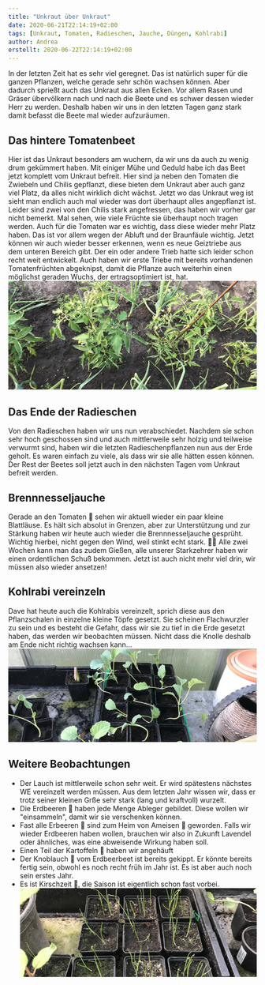 ```yaml
---
title: "Unkraut über Unkraut"
date: 2020-06-21T22:14:19+02:00
tags: [Unkraut, Tomaten, Radieschen, Jauche, Düngen, Kohlrabi]
author: Andrea
erstellt: 2020-06-22T22:14:19+02:00
---
```

In der letzten Zeit hat es sehr viel geregnet. Das ist natürlich super für die ganzen Pflanzen, welche gerade sehr schön wachsen können. Aber dadurch sprießt auch das Unkraut aus allen Ecken.
Vor allem Rasen und Gräser übervölkern nach und nach die Beete und es schwer dessen wieder Herr zu werden.
Deshalb haben wir uns in den letzten Tagen ganz stark damit befasst die Beete mal wieder aufzuräumen.

Das hintere Tomatenbeet
---
Hier ist das Unkraut besonders am wuchern, da wir uns da auch zu wenig drum gekümmert haben. Mit einiger Mühe und Geduld habe 
ich das Beet jetzt komplett vom Unkraut befreit. 
Hier sind ja neben den Tomaten die Zwiebeln und Chilis gepflanzt, diese bieten dem Unkraut aber auch ganz viel Platz, 
da alles nicht wirklich dicht wächst. Jetzt wo das Unkraut weg ist sieht man endlich auch mal wieder was dort überhaupt
alles angepflanzt ist. Leider sind zwei von den Chilis stark angefressen, das haben wir vorher gar nicht bemerkt. 
Mal sehen, wie viele Früchte sie überhaupt noch tragen werden.
Auch für die Tomaten war es wichtig, dass diese wieder mehr Platz haben. Das ist vor allem wegen der Abluft und der Braunfäule wichtig. Jetzt können wir auch wieder besser erkennen, wenn es neue Geiztriebe aus dem unteren Bereich gibt. Der ein oder andere Trieb hatte sich leider schon recht weit entwickelt. Auch haben wir erste Triebe mit bereits vorhandenen Tomatenfrüchten abgeknipst, damit die Pflanze auch weiterhin einen möglichst geraden Wuchs, der ertragsoptimiert ist, hat.
![Tomaten unkrautfrei](/img/unkraut_ueber_unkraut1.jpg)

Das Ende der Radieschen
---
Von den Radieschen haben wir uns nun verabschiedet. Nachdem sie schon sehr hoch geschossen sind und auch mittlerweile sehr 
holzig und teilweise verwurmt sind, haben wir die letzten Radieschenpflanzen nun aus der Erde geholt. Es waren einfach zu viele, 
als dass wir sie alle hätten essen können. Der Rest der Beetes soll jetzt auch in den nächsten Tagen vom Unkraut befreit werden.

Brennnesseljauche
---
Gerade an den Tomaten :tomato: sehen wir aktuell wieder ein paar kleine Blattläuse. Es hält sich absolut in Grenzen, aber zur Unterstützung und 
zur Stärkung haben wir heute auch wieder die Brennnesseljauche gesprüht. Wichtig hierbei, nicht gegen den Wind, weil stinkt echt stark. :poop::mask:
Alle zwei Wochen kann man das zudem Gießen, alle unserer Starkzehrer haben wir einen ordentlichen Schuß bekommen. Jetzt ist auch nicht mehr viel drin, wir müssen also wieder ansetzen!

Kohlrabi vereinzeln
---
Dave hat heute auch die Kohlrabis vereinzelt, sprich diese aus den Pflanzschalen in einzelne kleine Töpfe gesetzt. 
Sie scheinen Flachwurzler zu sein und es besteht die Gefahr, dass wir sie zu tief in die Erde gesetzt haben, das werden wir
beobachten müssen. Nicht dass die Knolle deshalb am Ende nicht richtig wachsen kann...
![Kohlrabi vereinzelt](/img/unkraut_ueber_unkraut2.jpg)

Weitere Beobachtungen
---
* Der Lauch ist mittlerweile schon sehr weit. Er wird spätestens nächstes WE vereinzelt werden müssen. Aus dem letzten Jahr wissen wir, dass er trotz seiner kleinen Grße sehr stark (lang und kraftvoll) wurzelt.
* Die Erdbeeren :strawberry: haben jede Menge Ableger gebildet. Diese wollen wir "einsammeln", damit wir sie verschenken können.
* Fast alle Erbeeren :strawberry: sind zum Heim von Ameisen :ant: geworden. Falls wir wieder Erdbeeren haben wollen, brauchen wir also in Zukunft Lavendel oder ähnliches, was eine abweisende Wirkung haben soll.
* Einen Teil der Kartoffeln :potato: haben wir angehäuft
* Der Knoblauch :garlic: vom Erdbeerbeet ist bereits gekippt. Er könnte bereits fertig sein, obwohl es noch recht früh im Jahr ist. Es ist aber auch noch sein erstes Jahr.
* Es ist Kirschzeit :cherries:, die Saison ist eigentlich schon fast vorbei.
![Lauch](/img/unkraut_ueber_unkraut3.jpg)